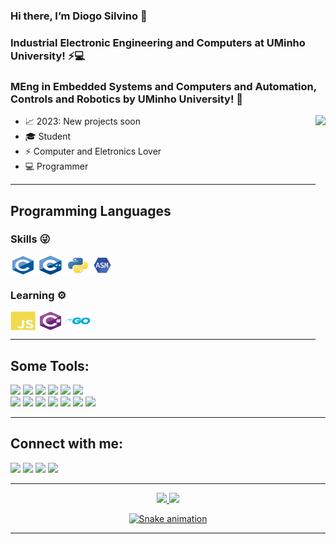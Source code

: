 ### Hi there, I’m Diogo Silvino 👋
### Industrial Electronic Engineering and Computers at UMinho University! ⚡💻
### MEng in Embedded Systems and Computers and Automation, Controls and Robotics by UMinho University! 🤖

<img align="right"  height="380" src="https://cdn.discordapp.com/attachments/654349154545434647/948268965191364678/code-coding.gif">

- 📈 2023: New projects soon
- 🎓 Student
- ⚡ Computer and Eletronics Lover
- 💻 Programmer 

---

## Programming Languages 

### Skills 😜
<div style="display: inline_block">
  <img align="center" height="30" width="40" src="https://raw.githubusercontent.com/devicons/devicon/master/icons/c/c-original.svg">
  <img align="center" height="30" width="40" src="https://raw.githubusercontent.com/devicons/devicon/master/icons/cplusplus/cplusplus-original.svg">
  <img align="center" height="30" width="40" src="https://raw.githubusercontent.com/devicons/devicon/master/icons/python/python-original.svg">
  <img align="center" height="26" width="30" src="https://github.com/DiogoRoseira/DiogoRoseira/blob/main/Icon/asm.png">
</div>

### Learning ⚙
<div style="display: inline_block">
  <img align="center" height="30" width="40" src="https://github.com/devicons/devicon/blob/master/icons/javascript/javascript-plain.svg">
  <img align="center" height="30" width="40" src="https://github.com/devicons/devicon/blob/master/icons/csharp/csharp-original.svg">
  <img align="center" height="30" width="40" src="https://github.com/devicons/devicon/blob/master/icons/go/go-original-wordmark.svg">
</div>

---

## Some Tools:

![](https://img.shields.io/badge/Visual_Studio-5C2D91?style=for-the-badge&logo=visual%20studio&logoColor=white)
![](https://img.shields.io/badge/pycharm-143?style=for-the-badge&logo=pycharm&logoColor=black&color=black&labelColor=green)
![](https://img.shields.io/badge/Visual_Studio_Code-0078D4?style=for-the-badge&logo=visual%20studio%20code&logoColor=white)
![](https://img.shields.io/badge/STM-0099ff?style=for-the-badge&logo=Arduino&logoColor=white)
![](https://img.shields.io/badge/-keil-green?style=for-the-badge&logo=arm&logoColor=white)
![](https://img.shields.io/badge/Windows-0078D6?style=for-the-badge&logo=windows&logoColor=white)
<br>
![](https://img.shields.io/badge/shell_script-%23121011.svg?style=for-the-badge&logo=gnu-bash&logoColor=white)
![](https://img.shields.io/badge/-MATLAB-red?style=for-the-badge)
![](https://img.shields.io/badge/Tor-7D4698?style=for-the-badge&logo=Tor-Browser&logoColor=white)
![](https://img.shields.io/badge/git-%23F05033.svg?style=for-the-badge&logo=git&logoColor=white)
![](https://img.shields.io/badge/github-%23121011.svg?style=for-the-badge&logo=github&logoColor=white)
![](https://img.shields.io/badge/Ubuntu-E95420?style=for-the-badge&logo=ubuntu&logoColor=white)
![](https://img.shields.io/badge/Linux-FCC624?style=for-the-badge&logo=linux&logoColor=black)

---

## Connect with me:

 <a href="https://www.instagram.com/diogo_roseira/" target="_blank"><img src="https://img.shields.io/badge/<Instagram>-%23E4405F.svg?style=for-the-badge&logo=Instagram&logoColor=white" target="_blank"></a>
 <a href="https://www.facebook.com/diogo.roseira.98" target="_blank"><img src="https://img.shields.io/badge/Facebook-%231877F2.svg?style=for-the-badge&logo=Facebook&logoColor=white" target="_blank"></a>
 <a href="mailto:diogo.roseira.sil@gmail.com" target="_blank"><img src="https://img.shields.io/badge/Gmail-D14836?style=for-the-badge&logo=gmail&logoColor=white" target="_blank"></a>
 <a href="https://www.linkedin.com/in/diogo-roseira-13b62b212/" target="_blank"><img src="https://img.shields.io/badge/linkedin-%230077B5.svg?style=for-the-badge&logo=linkedin&logoColor=white" target="_blank"></a>
  
---

<div align="center">
  
 <a href="https://github.com/DiogoRoseira">
  <img height="180em" src="https://github-readme-stats.vercel.app/api?username=DiogoRoseira&show_icons=true&theme=dark&include_all_commits=true&count_private=true"/>
  <img height="80em" src="https://github-readme-stats.vercel.app/api/top-langs/?username=DiogoRoseira&layout=compact&langs_count=7&theme=dark"/>
  
  ![Snake animation](https://github.com/DiogoRoseira/DiogoRoseira/blob/output/github-contribution-grid-snake.svg)
 
</div>

---
